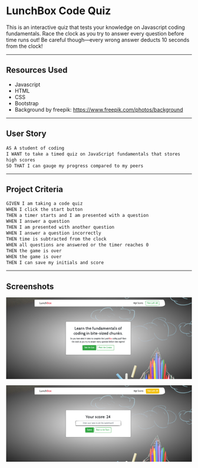 # LunchBox Code Quiz

This is an interactive quiz that tests your knowledge on Javascript coding fundamentals. Race the clock as you try to answer every question before time runs out! Be careful though—every wrong answer deducts 10 seconds from the clock!

- - -

## Resources Used

* Javascript
* HTML
* CSS
* Bootstrap
* Background by freepik: https://www.freepik.com/photos/background

- - -

## User Story

```
AS A student of coding
I WANT to take a timed quiz on JavaScript fundamentals that stores high scores
SO THAT I can gauge my progress compared to my peers
```

- - -

## Project Criteria

```
GIVEN I am taking a code quiz
WHEN I click the start button
THEN a timer starts and I am presented with a question
WHEN I answer a question
THEN I am presented with another question
WHEN I answer a question incorrectly
THEN time is subtracted from the clock
WHEN all questions are answered or the timer reaches 0
THEN the game is over
WHEN the game is over
THEN I can save my initials and score
```

- - -

## Screenshots

![Start Card](img/lunchbox-quiz-start.png)

![Score Card](img/lunchbox-score-card.png)